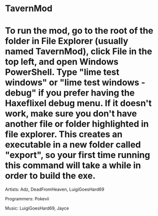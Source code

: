 # TavernMod

To run the mod, go to the root of the folder in File Explorer (usually named TavernMod), click File in the top left, and open Windows PowerShell. Type "lime test windows" or "lime test windows -debug" if you prefer having the Haxeflixel debug menu. If it doesn't work, make sure you don't have another file or folder highlighted in file explorer.
This creates an executable in a new folder called "export", so your first time running this command will take a while in order to build the exe.
==
Artists: Adz, DeadFromHeaven, LuigiGoesHard69

Programmers: Pokevii

Music: LuigiGoesHard69, Jayce

